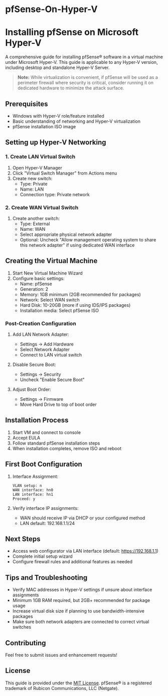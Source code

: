 # pfSense-On-Hyper-V 

# Installing pfSense on Microsoft Hyper-V

A comprehensive guide for installing pfSense® software in a virtual machine under Microsoft Hyper-V. This guide is applicable to any Hyper-V version, including desktop and standalone Hyper-V Server.

> **Note:** While virtualization is convenient, if pfSense will be used as a perimeter firewall where security is critical, consider running it on dedicated hardware to minimize the attack surface.

## Prerequisites

- Windows with Hyper-V role/feature installed
- Basic understanding of networking and Hyper-V virtualization
- pfSense installation ISO image

## Setting up Hyper-V Networking

### 1. Create LAN Virtual Switch
1. Open Hyper-V Manager
2. Click "Virtual Switch Manager" from Actions menu
3. Create new switch:
   - Type: Private
   - Name: LAN
   - Connection type: Private network

### 2. Create WAN Virtual Switch
1. Create another switch:
   - Type: External
   - Name: WAN
   - Select appropriate physical network adapter
   - Optional: Uncheck "Allow management operating system to share this network adapter" if using dedicated WAN interface

## Creating the Virtual Machine

1. Start New Virtual Machine Wizard
2. Configure basic settings:
   - Name: pfSense
   - Generation: 2
   - Memory: 1GB minimum (2GB recommended for packages)
   - Network: Select WAN switch
   - Hard Disk: 10-20GB (more if using IDS/IPS packages)
   - Installation media: Select pfSense ISO

### Post-Creation Configuration

1. Add LAN Network Adapter:
   - Settings → Add Hardware
   - Select Network Adapter
   - Connect to LAN virtual switch

2. Disable Secure Boot:
   - Settings → Security
   - Uncheck "Enable Secure Boot"

3. Adjust Boot Order:
   - Settings → Firmware
   - Move Hard Drive to top of boot order

## Installation Process

1. Start VM and connect to console
2. Accept EULA
3. Follow standard pfSense installation steps
4. When installation completes, remove ISO and reboot

## First Boot Configuration

1. Interface Assignment:
   ```
   VLAN setup: n
   WAN interface: hn0
   LAN interface: hn1
   Proceed: y
   ```

2. Verify interface IP assignments:
   - WAN should receive IP via DHCP or your configured method
   - LAN default: 192.168.1.1/24

## Next Steps

- Access web configurator via LAN interface (default: https://192.168.1.1)
- Complete initial setup wizard
- Configure firewall rules and additional features as needed

## Tips and Troubleshooting

- Verify MAC addresses in Hyper-V settings if unsure about interface assignments
- Minimum 1GB RAM required, but 2GB+ recommended for package usage
- Increase virtual disk size if planning to use bandwidth-intensive packages
- Make sure both network adapters are connected to correct virtual switches

## Contributing

Feel free to submit issues and enhancement requests!

## License

This guide is provided under the [MIT License](LICENSE). pfSense® is a registered trademark of Rubicon Communications, LLC (Netgate).

